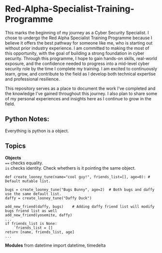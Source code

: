 # Red-Alpha-Specialist-Training-Programme

This marks the beginning of my journey as a Cyber Security Specialist. I chose to undergo the Red Alpha Specialist Training Programme because I believe it offers the best pathway for someone like me, who is starting out without prior industry experience. I am committed to making the most of this opportunity, with the goal of building a strong foundation in cyber security. Through this programme, I hope to gain hands-on skills, real-world exposure, and the confidence needed to progress into a mid-level cyber security role by the time I complete my training. I am excited to continuously learn, grow, and contribute to the field as I develop both technical expertise and professional resilience.

This repository serves as a place to document the work I’ve completed and the knowledge I’ve gained throughout this journey. I also plan to share some of my personal experiences and insights here as I continue to grow in the field.

## Python Notes:  
Everything is python is a object.  
## Topics
**Objects**  
`==` checks equality.    
`is` checks identity. Check whethers is it pointing the same object.
```
def create_looney_tune(name="cool guy!", friends_list=[], age=0): # Default mutable list.  

bugs = create_looney_tune("Bugs Bunny", age=2)  # Both bugs and daffy use the same default list.  
daffy = create_looney_tune("Daffy Duck")

add_new_friend(daffy, bugs)    # Adding daffy friend list will modify bugs friend list as well  
add_new_friend(yosemite, daffy)
...
if friends_list is None:  
    `friends_list = []  
return [name, friends_list, age]
...  
```
**Modules**
from datetime import datetime, timedelta


